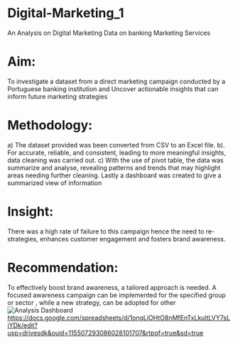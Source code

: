 # Digital-Marketing_1
An Analysis on Digital Marketing Data on banking Marketing Services
# Aim:
 To investigate a dataset from a direct marketing campaign conducted by a Portuguese banking institution and Uncover actionable insights that can inform future marketing strategies
# Methodology: 
 a) The dataset provided was been converted from CSV to an Excel file. 
 b). For accurate, reliable, and consistent, leading to more meaningful insights, data cleaning was carried out.
 c) With the use of pivot table, the data was summarize and analyse, revealing patterns and trends that may highlight areas needing further 
 cleaning. Lastly a dashboard was created to give a summarized view of information
# Insight:
 There was a high rate of failure to this campaign hence the need to re-strategies, enhances customer engagement and fosters brand awareness. 
# Recommendation:
 To effectively boost brand awareness, a tailored approach is needed. A focused awareness campaign can be implemented for the specified group or sector , while a new strategy, can be adopted for other 
![Analysis Dashboard](https://github.com/user-attachments/assets/1f72a2f9-6fa2-449c-a2f6-b73fc16d61aa)
https://docs.google.com/spreadsheets/d/1onqLjOHtO8nMfEnTxLkultLVY7sLiYDk/edit?usp=drivesdk&ouid=115507293086028101707&rtpof=true&sd=true
